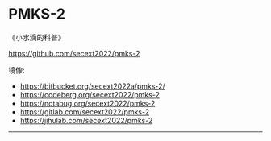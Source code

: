 # PMKS-2
《小水滴的科普》


<https://github.com/secext2022/pmks-2>

镜像:
+ <https://bitbucket.org/secext2022a/pmks-2/>
+ <https://codeberg.org/secext2022/pmks-2>
+ <https://notabug.org/secext2022/pmks-2>
+ <https://gitlab.com/secext2022/pmks-2>
+ <https://jihulab.com/secext2022/pmks-2>

----
